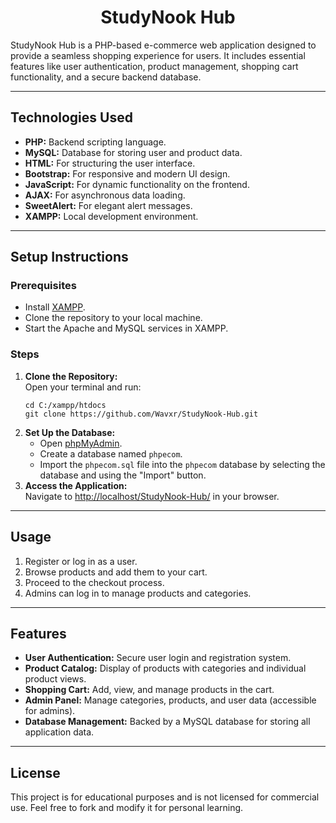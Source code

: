 <h1 align="center">StudyNook Hub</h1>

StudyNook Hub is a PHP-based e-commerce web application designed to provide a seamless shopping experience for users. It includes essential features like user authentication, product management, shopping cart functionality, and a secure backend database.

---

<h2>Technologies Used</h2>
<ul>
  <li><b>PHP:</b> Backend scripting language.</li>
  <li><b>MySQL:</b> Database for storing user and product data.</li>
  <li><b>HTML:</b> For structuring the user interface.</li>
  <li><b>Bootstrap:</b> For responsive and modern UI design.</li>
  <li><b>JavaScript:</b> For dynamic functionality on the frontend.</li>
  <li><b>AJAX:</b> For asynchronous data loading.</li>
  <li><b>SweetAlert:</b> For elegant alert messages.</li>
  <li><b>XAMPP:</b> Local development environment.</li>
</ul>

---

<h2>Setup Instructions</h2>

<h3>Prerequisites</h3>
<ul>
  <li>Install <a href="https://www.apachefriends.org/index.html" target="_blank">XAMPP</a>.</li>
  <li>Clone the repository to your local machine.</li>
  <li>Start the Apache and MySQL services in XAMPP.</li>
</ul>

<h3>Steps</h3>
<ol>
  <li><b>Clone the Repository:</b><br>
    Open your terminal and run:
    <pre><code>cd C:/xampp/htdocs
git clone https://github.com/Wavxr/StudyNook-Hub.git</code></pre>
  </li>
  <li><b>Set Up the Database:</b><br>
    <ul>
      <li>Open <a href="http://localhost/phpmyadmin" target="_blank">phpMyAdmin</a>.</li>
      <li>Create a database named <code>phpecom</code>.</li>
      <li>Import the <code>phpecom.sql</code> file into the <code>phpecom</code> database by selecting the database and using the "Import" button.</li>
    </ul>
  </li>
  <li><b>Access the Application:</b><br>
    Navigate to <a href="http://localhost/StudyNook-Hub/" target="_blank">http://localhost/StudyNook-Hub/</a> in your browser.
  </li>
</ol>

---

<h2>Usage</h2>
<ol>
  <li>Register or log in as a user.</li>
  <li>Browse products and add them to your cart.</li>
  <li>Proceed to the checkout process.</li>
  <li>Admins can log in to manage products and categories.</li>
</ol>

---

<h2>Features</h2>
<ul>
  <li><b>User Authentication:</b> Secure user login and registration system.</li>
  <li><b>Product Catalog:</b> Display of products with categories and individual product views.</li>
  <li><b>Shopping Cart:</b> Add, view, and manage products in the cart.</li>
  <li><b>Admin Panel:</b> Manage categories, products, and user data (accessible for admins).</li>
  <li><b>Database Management:</b> Backed by a MySQL database for storing all application data.</li>
</ul>

---

<h2>License</h2>
<p>This project is for educational purposes and is not licensed for commercial use. Feel free to fork and modify it for personal learning.</p>
